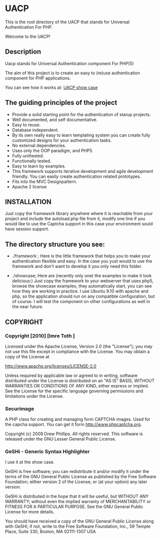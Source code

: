 # UACP
This is the root directory of the 
UACP that stands for Universal Authentication For PHP.

Welcome to the UACP!

## Description

Uacp stands for Universal Authentication component For PHP(5)

The aim of this project is to create an easy to (re)use authentication component for PHP applications.

You can see how it works at:
[UACP show case](http://94.199.180.170/uacp/showcase/lib/tools/gwt/uacp_showcase/war/Uacp_showcase.html)

## The guiding principles of the project

 * Provide a solid starting point for the authentication of starup projects.
 * Well documented, and self documentative.
 * Easy to reuse.
 * Database independent.
 * By its own really easy to learn templating system you can create fully customized designs for your authentication tasks.
 * No external dependencies.
 * Uses only the OOP paradigm, and PHP5.
 * Fully unittested.
 * Functionally tested.
 * Easy to learn by examples.
 * This framework supports iterative development and agile development friendly. You can easily create authentication related prototypes.
 * Fits into the MVC Designpattern.
 * Apache 2 license

## INSTALLATION

Just copy the framework library anywhere where it is reachable from your project and include the autoload.php file from it, modify one line if you would like to use the Captcha support in this case your environment sould have session support.

## The directory structure you see:

 * ./framework ; 
Here is the little framework that helps you to make your authentication flexible and easy. In the case you yust would to use the framework and don't want to develop it you only need this folder.

 * ./showcase; 
Here are (recently only one) the examples to make it look delicious:) Just copy the framework to your webserver that uses php5, browse the  showcase examples, they automatically start, you can see how they are working in practice. I use Ubuntu 9.10 with apache and php, so  the application should run on any compatible configuration, but of  course. I will test the component on other configurations as well in the near future.

## COPYRIGHT ##

### Copyright [2010] [Imre Toth <tothimre at gmail>] ###

Licensed under the Apache License, Version 2.0 (the "License");
you may not use this file except in compliance with the License.
You may obtain a copy of the License at

 http://www.apache.org/licenses/LICENSE-2.0

Unless required by applicable law or agreed to in writing, software
distributed under the License is distributed on an "AS IS" BASIS,
WITHOUT WARRANTIES OR CONDITIONS OF ANY KIND, either express or implied.
See the License for the specific language governing permissions and
limitations under the License.

### Securimage ###
A PHP class for creating and managing form CAPTCHA images. Used for the capcha support. You can get it form http://www.phpcaptcha.org.

Copyright (c) 2009 Drew Phillips. All rights reserved. This software is released under the GNU Lesser General Public License.

### GeSHi - Generic Syntax Highlighter ###

I use it at the show case.

GeSHi is free software; you can redistribute it and/or modify
it under the terms of the GNU General Public License as published by
the Free Software Foundation; either version 2 of the License, or
(at your option) any later version.

GeSHi is distributed in the hope that it will be useful,
but WITHOUT ANY WARRANTY; without even the implied warranty of
MERCHANTABILITY or FITNESS FOR A PARTICULAR PURPOSE.  See the
GNU General Public License for more details.

You should have received a copy of the GNU General Public License
along with GeSHi; if not, write to the Free Software
Foundation, Inc., 59 Temple Place, Suite 330, Boston, MA  02111-1307  USA
